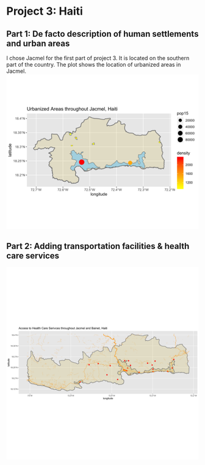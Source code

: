 # Project 3: Haiti

## Part 1: De facto description of human settlements and urban areas
I chose Jacmel for the first part of project 3. It is located on the southern part of the country. The plot shows the location of urbanized areas in Jacmel.
![Urbanized Areas throughout Jacmel, Haiti](Urbanized%20Areas%20throughout%20Jacmel%2C%20Haiti.png)

## Part 2: Adding transportation facilities & health care services
![Access to Health Care Serivces throughout Jacmel and Bainet](Access%20to%20Health%20Care%20Serivces%20throughout%20Jacmel%20and%20Bainet.png)
